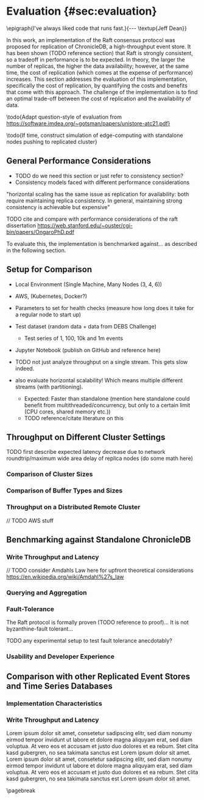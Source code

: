 # Evaluation {#sec:evaluation}

\epigraph{I've always liked code that runs fast.}{--- \textup{Jeff Dean}}

<!--
Measurement results / analysis / discussion: 1/3
• whatever you have done, you must comment it, compare it to other systems,
evaluate it
• usually, adequate graphs help to show the benefits of your approach
• caution: each result/graph must be discussed! what’s the reason for this peak or why have you ovserved this effect
-->

In this work, an implementation of the Raft consensus protocol was proposed for replication of ChronicleDB, a high-throughput event store. It has been shown (TODO reference section) that Raft is strongly consistent, so a tradeoff in performance is to be expected. In theory, the larger the number of replicas, the higher the data availability; however, at the same time, the cost of replication (which comes at the expense of performance) increases. This section addresses the evaluation of this implementation, specifically the cost of replication, by quantifying the costs and benefits that come with this approach. The challenge of the implementation is to find an optimal trade-off between the cost of replication and the availability of data.

\todo{Adapt question-style of evaluation from https://software.imdea.org/~gotsman/papers/unistore-atc21.pdf}

\todo{If time, construct simulation of edge-computing with standalone nodes pushing to replicated cluster}

<!-- 
TODO measure:
* Network partition case
* Performance boost on horizontal scale (= partitioning, feeding in data in multiple groups)
* Read performance
-->

<!-- TODO use evaluation style of http://www.diva-portal.org/smash/get/diva2:24228/FULLTEXT01.pdf -->

## General Performance Considerations

- TODO do we need this section or just refer to consistency section?
- Consistency models faced with different performance considerations

"horizontal scaling has the same issue as replication
for availability: both require maintaining replica consistency.
In general, maintaining strong consistency is achievable but
expensive"

TODO cite and compare with performance considerations of the raft dissertation https://web.stanford.edu/~ouster/cgi-bin/papers/OngaroPhD.pdf

To evaluate this, the implementation is benchmarked against... as described in the following section.

## Setup for Comparison

- Local Environment (Single Machine, Many Nodes (3, 4, 6))
- AWS, (Kubernetes, Docker?)
- Parameters to set for health checks (measure how long does it take for a regular node to start up)
- Test dataset (random data + data from DEBS Challenge)
    - Test series of 1, 100, 10k and 1m events
- Jupyter Notebook (publish on GitHub and reference here)

- TODO not just analyze throughput on a single stream. This gets slow indeed.
- also evaluate horizontal scalability! Which means multiple different streams (with partitioning).
    - Expected: Faster than standalone (mention here standalone could benefit from multithreaded/concurrency, but only to a certain limit (CPU cores, shared memory etc.)) 
    - TODO reference/citate literature on this

## Throughput on Different Cluster Settings

TODO first describe expected latency decrease due to network roundtrip/maximum wide area delay of replica nodes (do some math here)

### Comparison of Cluster Sizes

### Comparison of Buffer Types and Sizes

### Throughput on a Distributed Remote Cluster

// TODO AWS stuff

## Benchmarking against Standalone ChronicleDB

### Write Throughput and Latency

// TODO consider Amdahls Law here for upfront theoretical considerations https://en.wikipedia.org/wiki/Amdahl%27s_law

### Querying and Aggregation

### Fault-Tolerance

The Raft protocol is formally proven (TODO reference to proof)...
It is not byzanthine-fault tolerant...

TODO any experimental setup to test fault tolerance anecdotably?

### Usability and Developer Experience

## Comparison with other Replicated Event Stores and Time Series Databases

### Implementation Characteristics

### Write Throughput and Latency

Lorem ipsum dolor sit amet, consetetur sadipscing elitr, sed diam nonumy eirmod tempor invidunt ut labore et dolore magna aliquyam erat, sed diam voluptua. At vero eos et accusam et justo duo dolores et ea rebum. Stet clita kasd gubergren, no sea takimata sanctus est Lorem ipsum dolor sit amet. Lorem ipsum dolor sit amet, consetetur sadipscing elitr, sed diam nonumy eirmod tempor invidunt ut labore et dolore magna aliquyam erat, sed diam voluptua. At vero eos et accusam et justo duo dolores et ea rebum. Stet clita kasd gubergren, no sea takimata sanctus est Lorem ipsum dolor sit amet.

\pagebreak
